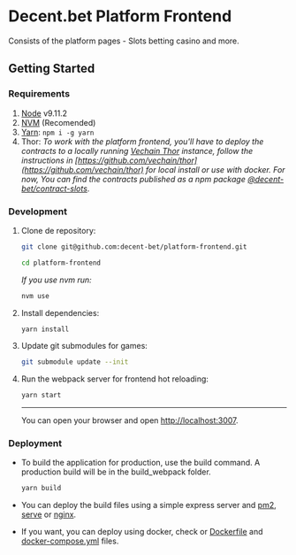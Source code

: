 # Decent.bet Platform Frontend

Consists of the platform pages - Slots betting casino and more. 

## Getting Started

### Requirements
1. [Node](https://nodejs.org) v9.11.2 
2. [NVM](https://github.com/creationix/nvm) (Recomended) 
3. [Yarn](https://yarnpkg.com): `npm i -g yarn`
4. Thor:
*To work with the platform frontend, you'll have to deploy the contracts to a locally running [Vechain Thor](https://github.com/vechain/thor) instance, follow the instructions in [https://github.com/vechain/thor](https://github.com/vechain/thor) for local install or use with docker. For now, You can find the contracts published as a npm package [@decent-bet/contract-slots](https://www.npmjs.com/package/@decent-bet/contract-slots)*.


### Development

1. Clone de repository:
    ```bash
    git clone git@github.com:decent-bet/platform-frontend.git
    ```
    ```bash
    cd platform-frontend
    ```
    *If you use nvm run:*
    ```bash
    nvm use
    ```
2. Install dependencies:

    ```bash
    yarn install
    ```
3. Update git submodules for games:
    ```bash
    git submodule update --init
    ```
4. Run the webpack server for frontend hot reloading:
    ```bash
    yarn start
    ```
    ---
    You can open your browser and open [http://localhost:3007](http://localhost:3007).
    

### Deployment

-  To build the application for production, use the build command. A production build will be in the build_webpack folder.

    ```bash
    yarn build
    ```

-  You can deploy the build files using a simple express server and [pm2](https://github.com/Unitech/pm2), [serve](https://github.com/zeit/serve) or [nginx](https://nginx.org/).

- If you want, you can deploy using docker, check or [Dockerfile](Dockerfile) and [docker-compose.yml](docker-compose.yml) files.

